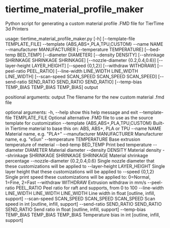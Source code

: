 # tiertime_material_profile_maker
Python script for generating a custom material profile .FMD file for TierTime 3d Printers

usage: tiertime_material_profile_maker.py [-h] [--template-file TEMPLATE_FILE]
                                          --template {ABS,ABS+,PLA,TPU,CUSTOM}
                                          --name NAME --manufacturer
                                          MANUFACTURER
                                          [--temperature TEMPERATURE]
                                          [--bed-temp BED_TEMP]
                                          [--diameter DIAMETER]
                                          [--density DENSITY]
                                          [--shrinkage SHRINKAGE SHRINKAGE SHRINKAGE]
                                          [--nozzle-diameter {0.2,0.4,0.6}]
                                          [--layer-height LAYER_HEIGHT]
                                          [--speed {0,1,2}]
                                          [--withdraw WITHDRAW]
                                          [--peel-ratio PEEL_RATIO]
                                          [--line-width LINE_WIDTH LINE_WIDTH LINE_WIDTH]
                                          [--scan-speed SCAN_SPEED SCAN_SPEED SCAN_SPEED]
                                          [--send-ratio SEND_RATIO SEND_RATIO SEND_RATIO]
                                          [--temp-bias TEMP_BIAS TEMP_BIAS TEMP_BIAS]
                                          output

positional arguments:
  output                The filename for the new custom material .fmd file

optional arguments:
  -h, --help            show this help message and exit
  --template-file TEMPLATE_FILE
                        Optional alternative .FMD file to use as the source
                        template for customization
  --template {ABS,ABS+,PLA,TPU,CUSTOM}
                        Built-in Tiertime material to base this on: ABS, ABS+,
                        PLA or TPU
  --name NAME           Material name, e.g. "PLA+"
  --manufacturer MANUFACTURER
                        Manufacturer name, e.g. "eSun"
  --temperature TEMPERATURE
                        Base extrusion temperature of meterial
  --bed-temp BED_TEMP   Print bed temperature
  --diameter DIAMETER   Material diameter
  --density DENSITY     Material density
  --shrinkage SHRINKAGE SHRINKAGE SHRINKAGE
                        Material shrinkage percentage
  --nozzle-diameter {0.2,0.4,0.6}
                        Single nozzle diameter that these customizations will
                        be applied to
  --layer-height LAYER_HEIGHT
                        Single layer height that these customizations will be
                        applied to
  --speed {0,1,2}       Single print speed these customizations will be
                        applied to: 0=Normal, 1=Fine, 2=Fast
  --withdraw WITHDRAW   Extrusion withdraw in mm/s
  --peel-ratio PEEL_RATIO
                        Peel ratio for raft and supports, from 0 to 100
  --line-width LINE_WIDTH LINE_WIDTH LINE_WIDTH
                        Line width in float [outline, infill, support]
  --scan-speed SCAN_SPEED SCAN_SPEED SCAN_SPEED
                        Scan speed in int [outline, infill, support]
  --send-ratio SEND_RATIO SEND_RATIO SEND_RATIO
                        Send ratio in float [outline, infill, support]
  --temp-bias TEMP_BIAS TEMP_BIAS TEMP_BIAS
                        Temperature bias in int [outline, infill, support]
